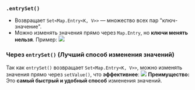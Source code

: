 ### `.entrySet()`

- Возвращает `Set<Map.Entry<K, V>>` — множество всех пар "ключ-значение".
- Можно изменять значения прямо через `Map.Entry`, но **ключи менять нельзя**.
Пример:
![](Pasted%20image%2020250202120808.png)
### **Через `entrySet()` (Лучший способ изменения значений)**

Так как `entrySet()` возвращает `Set<Map.Entry<K, V>>`, можно изменять значения прямо через `setValue()`, что **эффективнее**:
![](Pasted%20image%2020250202121324.png)
**Преимущество:** Это **самый быстрый и удобный способ** изменения значений.
